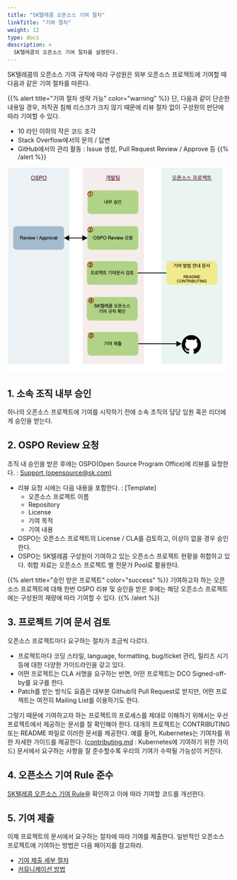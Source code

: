 ```yaml
---
title: "SK텔레콤 오픈소스 기여 절차"
linkTitle: "기여 절차"
weight: 12
type: docs
description: >
  SK텔레콤의 오픈소스 기여 절차를 설명한다. 
---
```


SK텔레콤의 오픈소스 기여 규칙에 따라 구성원은 외부 오픈소스 프로젝트에 기여할 때 다음과 같은 기여 절차를 따른다. 

{{% alert title="기여 절차 생략 가능" color="warning" %}}
단, 다음과 같이 단순한 내용일 경우, 저작권 침해 리스크가 크지 않기 때문에 리뷰 절차 없이 구성원의 판단에 따라 기여할 수 있다. 

* 10 라인 이하의 작은 코드 조각
* Stack Overflow에서의 문의 / 답변
* GitHub에서의 관리 활동 : Issue 생성, Pull Request Review / Approve 등
{{% /alert %}}

![process](./contribution-process.png)

## 1. 소속 조직 내부 승인
하나의 오픈소스 프로젝트에 기여를 시작하기 전에 소속 조직의 담당 임원 혹은 리더에게 승인을 받는다. 

## 2. OSPO Review 요청
조직 내 승인을 받은 후에는 OSPO(Open Source Program Office)에 리뷰를 요청한다. : [Support (opensource@sk.com)](https://tde.sktelecom.com/wiki/pages/viewpage.action?pageId=305680229)

* 리뷰 요청 시에는 다음 내용을 포함한다. : [Template]
  * 오픈소스 프로젝트 이름
  * Repository
  * License
  * 기여 목적
  * 기여 내용
* OSPO는 오픈소스 프로젝트의 License / CLA를 검토하고, 이상이 없을 경우 승인한다. 
* OSPO는 SK텔레콤 구성원이 기여하고 있는 오픈소스 프로젝트 현황을 취합하고 있다. 취합 자료는 오픈소스 프로젝트 별 전문가 Pool로 활용한다.

{{% alert title="승인 받은 프로젝트" color="success" %}}
기여하고자 하는 오픈소스 프로젝트에 대해 한번 OSPO 리뷰 및 승인을 받은 후에는 해당 오픈소스 프로젝트에는 구성원의 재량에 따라 기여할 수 있다.
{{% /alert %}}

## 3. 프로젝트 기여 문서 검토

오픈소스 프로젝트마다 요구하는 절차가 조금씩 다르다. 

* 프로젝트마다 코딩 스타일, language, formatting, bug/ticket 관리, 릴리즈 시기 등에 대한 다양한 가이드라인을 갖고 있다.
* 어떤 프로젝트는 CLA 서명을 요구하는 반면, 어떤 프로젝트는 DCO Signed-off-by를 요구를 한다.
* Patch를 받는 방식도 요즘은 대부분 Github의 Pull Request로 받지만, 어떤 프로젝트는 여전히 Mailing List를 이용하기도 한다.

그렇기 때문에 기여하고자 하는 프로젝트의 프로세스를 제대로 이해하기 위해서는 우선 프로젝트에서 제공하는 문서를 잘 확인해야 한다. 대개의 프로젝트는 CONTRIBUTING 또는 README 파일로 이러한 문서를 제공한다. 예를 들어, Kubernetes는 기여자를 위한 자세한 가이드를 제공한다. ([contributing.md](https://github.com/kubernetes/community/blob/master/contributors/guide/contributing.md) : Kubernetes에 기여하기 위한 가이드) 문서에서 요구하는 사항을 잘 준수할수록 우리의 기여가 수락될 가능성이 커진다.

## 4. 오픈소스 기여 Rule 준수
[SK텔레콤 오픈소스 기여 Rule](/guide/contribute/contribute-rule)을 확인하고 이에 따라 기여할 코드를 개선한다. 

## 5. 기여 제출
이제 프로젝트의 문서에서 요구하는 절차에 따라 기여를 제출한다. 일반적인 오픈소스 프로젝트에 기여하는 방법은 다음 페이지를 참고하라. 

* [기여 제출 세부 절차](/guide/contribute/process/submit)
* [커뮤니케이션 방법](/guide/contribute/background/communication)